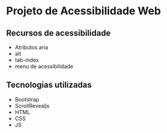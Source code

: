 # Projeto de Acessibilidade Web

## Recursos de acessibilidade

- Atributos aria
- alt
- tab-index
- menu de acessibilidade

## Tecnologias utilizadas

- Bootstrap
- ScrollRevealjs
- HTML
- CSS
- JS
